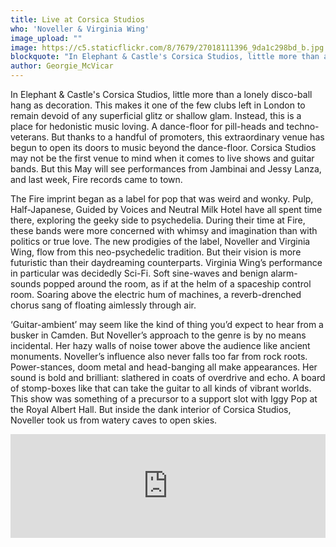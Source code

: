 ```yaml
---
title: Live at Corsica Studios
who: 'Noveller & Virginia Wing'
image_upload: ""
image: https://c5.staticflickr.com/8/7679/27018111396_9da1c298bd_b.jpg
blockquote: "In Elephant & Castle's Corsica Studios, little more than a lonely disco-ball hang as decoration. This makes it one of the few clubs left in London to remain devoid of any superficial glitz or shallow glam. Instead, this is a place for hedonistic music loving."
author: Georgie_McVicar
---
```

In Elephant & Castle's Corsica Studios, little more than a lonely disco-ball hang as decoration. This makes it one of the few clubs left in London to remain devoid of any superficial glitz or shallow glam. Instead, this is a place for hedonistic music loving. A dance-floor for pill-heads and techno-veterans. But thanks to a handful of promoters, this extraordinary venue has begun to open its doors to music beyond the dance-floor. Corsica Studios may not be the first venue to mind when it comes to live shows and guitar bands. But this May will see performances from Jambinai and Jessy Lanza, and last week, Fire records came to town.

The Fire imprint began as a label for pop that was weird and wonky. Pulp, Half-Japanese, Guided by Voices and Neutral Milk Hotel have all spent time there, exploring the geeky side to psychedelia. During their time at Fire, these bands were more concerned with whimsy and imagination than with politics or true love. The new prodigies of the label, Noveller and Virginia Wing, flow from this neo-psychedelic tradition. But their vision is more futuristic than their daydreaming counterparts. Virginia Wing’s performance in particular was decidedly Sci-Fi. Soft sine-waves and benign alarm-sounds popped around the room, as if at the helm of a spaceship control room. Soaring above the electric hum of machines, a reverb-drenched chorus sang of floating aimlessly through air.  

‘Guitar-ambient’ may seem like the kind of thing you’d expect to hear from a busker in Camden. But Noveller’s approach to the genre is by no means incidental. Her hazy walls of noise tower above the audience like ancient monuments. Noveller’s influence also never falls too far from rock roots. Power-stances, doom metal and head-banging all make appearances. Her sound is bold and brilliant: slathered in coats of overdrive and echo. A board of stomp-boxes like that can take the guitar to all kinds of vibrant worlds. This show was something of a precursor to a support slot with Iggy Pop at the Royal Albert Hall. But inside the dank interior of Corsica Studios, Noveller took us from watery caves to open skies.

<iframe width="100%" height="166" scrolling="no" frameborder="no" src="https://w.soundcloud.com/player/?url=https%3A//api.soundcloud.com/tracks/170325561&color=000000&auto_play=false&hide_related=false&show_comments=true&show_user=true&show_reposts=false"></iframe>
